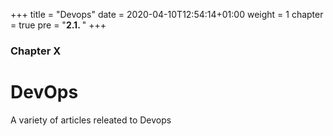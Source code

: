 +++
title = "Devops"
date = 2020-04-10T12:54:14+01:00
weight = 1
chapter = true
pre = "<b>2.1. </b>"
+++

### Chapter X

# DevOps 

A variety of articles releated to Devops